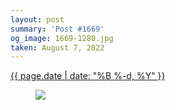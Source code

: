```yaml
---
layout: post
summary: 'Post #1669'
og_image: 1669-1280.jpg
taken: August 7, 2022
---
```


<div class="post">
 <time>
  <a href="/1669">
   {{ page.date | date: "%B %-d, %Y" }}
  </a>
 </time>
 <a href="/1669">
  <figure data-taken="8/7/2022">
   <img sizes="(min-width: 700px) 50vw, calc(100vw - 2rem)" src="{{ site.assets_url }}/1669-640.jpg" srcset="{{ site.assets_url }}/1669-320.jpg 320w, {{ site.assets_url }}/1669-640.jpg 640w, {{ site.assets_url }}/1669-960.jpg 960w, {{ site.assets_url }}/1669-1280.jpg 1280w"/>
  </figure>
 </a>
</div>
